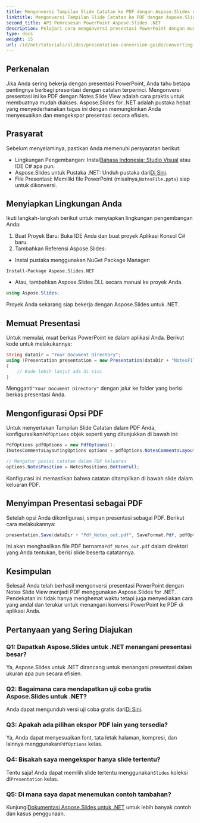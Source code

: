 ```yaml
---
title: Mengonversi Tampilan Slide Catatan ke PDF dengan Aspose.Slides untuk .NET
linktitle: Mengonversi Tampilan Slide Catatan ke PDF dengan Aspose.Slides untuk .NET
second_title: API Pemrosesan PowerPoint Aspose.Slides .NET
description: Pelajari cara mengonversi presentasi PowerPoint dengan mudah menggunakan Notes Slide View ke format PDF menggunakan Aspose.Slides for .NET. Panduan ini berisi petunjuk terperinci.
type: docs
weight: 15
url: /id/net/tutorials/slides/presentation-conversion-guide/converting-notes-slide-view-to-pdf/
---
```

## Perkenalan

Jika Anda sering bekerja dengan presentasi PowerPoint, Anda tahu betapa pentingnya berbagi presentasi dengan catatan terperinci. Mengonversi presentasi ini ke PDF dengan Notes Slide View adalah cara praktis untuk membuatnya mudah diakses. Aspose.Slides for .NET adalah pustaka hebat yang menyederhanakan tugas ini dengan memungkinkan Anda menyesuaikan dan mengekspor presentasi secara efisien.

## Prasyarat

Sebelum menyelaminya, pastikan Anda memenuhi persyaratan berikut:

-  Lingkungan Pengembangan: Instal[Bahasa Indonesia: Studio Visual](https://visualstudio.microsoft.com/) atau IDE C# apa pun.
- Aspose.Slides untuk Pustaka .NET: Unduh pustaka dari[Di Sini](https://releases.aspose.com/slides/net/).
-  File Presentasi: Memiliki file PowerPoint (misalnya,`NotesFile.pptx`) siap untuk dikonversi.

## Menyiapkan Lingkungan Anda

Ikuti langkah-langkah berikut untuk menyiapkan lingkungan pengembangan Anda:

1. Buat Proyek Baru: Buka IDE Anda dan buat proyek Aplikasi Konsol C# baru.
2. Tambahkan Referensi Aspose.Slides: 
- Instal pustaka menggunakan NuGet Package Manager:
 ```
 Install-Package Aspose.Slides.NET
 ```
- Atau, tambahkan Aspose.Slides DLL secara manual ke proyek Anda.

```csharp
using Aspose.Slides;
```
Proyek Anda sekarang siap bekerja dengan Aspose.Slides untuk .NET.

## Memuat Presentasi

Untuk memulai, muat berkas PowerPoint ke dalam aplikasi Anda. Berikut kode untuk melakukannya:

```csharp
string dataDir = "Your Document Directory";
using (Presentation presentation = new Presentation(dataDir + "NotesFile.pptx"))
{
	// Kode lebih lanjut ada di sini
}

```

 Mengganti`"Your Document Directory"` dengan jalur ke folder yang berisi berkas presentasi Anda.

## Mengonfigurasi Opsi PDF

 Untuk menyertakan Tampilan Slide Catatan dalam PDF Anda, konfigurasikan`PdfOptions` objek seperti yang ditunjukkan di bawah ini:

```csharp
PdfOptions pdfOptions = new PdfOptions();
INotesCommentsLayoutingOptions options = pdfOptions.NotesCommentsLayouting;

// Mengatur posisi catatan dalam PDF keluaran
options.NotesPosition = NotesPositions.BottomFull;
```

Konfigurasi ini memastikan bahwa catatan ditampilkan di bawah slide dalam keluaran PDF.

## Menyimpan Presentasi sebagai PDF

Setelah opsi Anda dikonfigurasi, simpan presentasi sebagai PDF. Berikut cara melakukannya:

```csharp
presentation.Save(dataDir + "Pdf_Notes_out.pdf", SaveFormat.Pdf, pdfOptions);
```

 Ini akan menghasilkan file PDF bernama`Pdf_Notes_out.pdf` dalam direktori yang Anda tentukan, berisi slide beserta catatannya.

## Kesimpulan

Selesai! Anda telah berhasil mengonversi presentasi PowerPoint dengan Notes Slide View menjadi PDF menggunakan Aspose.Slides for .NET. Pendekatan ini tidak hanya menghemat waktu tetapi juga menyediakan cara yang andal dan terukur untuk menangani konversi PowerPoint ke PDF di aplikasi Anda.

## Pertanyaan yang Sering Diajukan

### Q1: Dapatkah Aspose.Slides untuk .NET menangani presentasi besar?
Ya, Aspose.Slides untuk .NET dirancang untuk menangani presentasi dalam ukuran apa pun secara efisien.

### Q2: Bagaimana cara mendapatkan uji coba gratis Aspose.Slides untuk .NET?
 Anda dapat mengunduh versi uji coba gratis dari[Di Sini](https://releases.aspose.com/).

### Q3: Apakah ada pilihan ekspor PDF lain yang tersedia?
Ya, Anda dapat menyesuaikan font, tata letak halaman, kompresi, dan lainnya menggunakan`PdfOptions` kelas.

### Q4: Bisakah saya mengekspor hanya slide tertentu?
 Tentu saja! Anda dapat memilih slide tertentu menggunakan`Slides` koleksi di`Presentation` kelas.

### Q5: Di mana saya dapat menemukan contoh tambahan?
 Kunjungi[Dokumentasi Aspose.Slides untuk .NET](https://reference.aspose.com/slides/net/) untuk lebih banyak contoh dan kasus penggunaan.